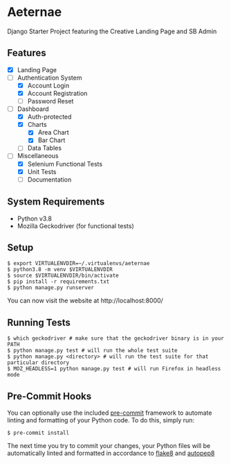 # Aeternae

Django Starter Project featuring the Creative Landing Page and SB Admin

## Features

- [x] Landing Page
- [ ] Authentication System
    - [x] Account Login
    - [x] Account Registration
    - [ ] Password Reset
- [ ] Dashboard
    - [x] Auth-protected
    - [x] Charts
        - [x] Area Chart
        - [x] Bar Chart
    - [ ] Data Tables
- [ ] Miscellaneous
    - [x] Selenium Functional Tests
    - [x] Unit Tests
    - [ ] Documentation

## System Requirements

- Python v3.8
- Mozilla Geckodriver (for functional tests)

## Setup

```console
$ export VIRTUALENVDIR=~/.virtualenvs/aeternae
$ python3.8 -m venv $VIRTUALENVDIR
$ source $VIRTUALENVDIR/bin/activate
$ pip install -r requirements.txt
$ python manage.py runserver
```

You can now visit the website at http://localhost:8000/

## Running Tests

```console
$ which geckodriver # make sure that the geckodriver binary is in your PATH
$ python manage.py test # will run the whole test suite
$ python manage.py <directory> # will run the test suite for that particular directory
$ MOZ_HEADLESS=1 python manage.py test # will run Firefox in headless mode
```

## Pre-Commit Hooks

You can optionally use the included [pre-commit](https://pre-commit.com/) framework to automate linting and formatting of your Python code. To
do this, simply run:

```console
$ pre-commit install
```

The next time you try to commit your changes, your Python files will be automatically linted and formatted in accordance
to [flake8](https://pypi.org/project/flake8/) and [autopep8](https://pypi.org/project/autopep8/)

